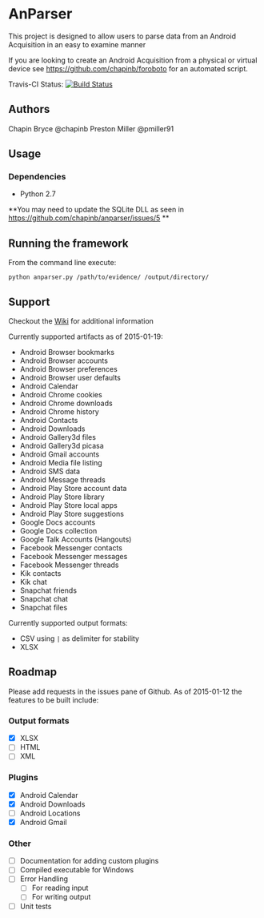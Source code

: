 # AnParser

This project is designed to allow users to parse data from an Android Acquisition in an easy to examine manner

If you are looking to create an Android Acquisition from a physical or virtual device see
https://github.com/chapinb/foroboto for an automated script.

Travis-CI Status: [![Build Status](https://travis-ci.org/chapinb/anparser.svg?branch=0.01a)](https://travis-ci.org/chapinb/anparser)

## Authors

Chapin Bryce @chapinb
Preston Miller @pmiller91

## Usage

### Dependencies

* Python 2.7

**You may need to update the SQLite DLL as seen in https://github.com/chapinb/anparser/issues/5 **

## Running the framework

From the command line execute:

    python anparser.py /path/to/evidence/ /output/directory/

## Support

Checkout the [Wiki](https://github.com/chapinb/anparser/wiki) for additional information

Currently supported artifacts as of 2015-01-19:

* Android Browser bookmarks
* Android Browser accounts
* Android Browser preferences
* Android Browser user defaults
* Android Calendar
* Android Chrome cookies
* Android Chrome downloads
* Android Chrome history
* Android Contacts
* Android Downloads
* Android Gallery3d files
* Android Gallery3d picasa
* Android Gmail accounts
* Android Media file listing
* Android SMS data
* Android Message threads
* Android Play Store account data
* Android Play Store library
* Android Play Store local apps
* Android Play Store suggestions
* Google Docs accounts
* Google Docs collection
* Google Talk Accounts (Hangouts)
* Facebook Messenger contacts
* Facebook Messenger messages
* Facebook Messenger threads
* Kik contacts
* Kik chat
* Snapchat friends
* Snapchat chat
* Snapchat files

Currently supported output formats:

* CSV using `|` as delimiter for stability
* XLSX

## Roadmap

Please add requests in the issues pane of Github. As of 2015-01-12 the features to be built include:

### Output formats
* [x] XLSX
* [ ] HTML
* [ ] XML

### Plugins
* [x] Android Calendar
* [x] Android Downloads
* [ ] Android Locations
* [x] Android Gmail

### Other
* [ ] Documentation for adding custom plugins
* [ ] Compiled executable for Windows
* [ ] Error Handling
  * [ ] For reading input
  * [ ] For writing output
* [ ] Unit tests